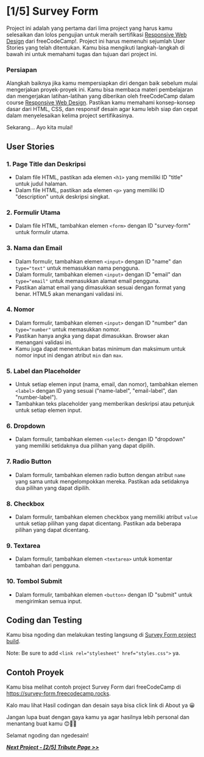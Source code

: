 # [1/5] Survey Form

Project ini adalah yang pertama dari lima project yang harus kamu selesaikan dan lolos pengujian untuk meraih sertifikasi [Responsive Web Design](https://www.freecodecamp.org/learn/2022/responsive-web-design/) dari freeCodeCamp!. Project ini harus memenuhi sejumlah User Stories yang telah ditentukan. Kamu bisa mengikuti langkah-langkah di bawah ini untuk memahami tugas dan tujuan dari project ini.

### Persiapan

Alangkah baiknya jika kamu mempersiapkan diri dengan baik sebelum mulai mengerjakan proyek-proyek ini. Kamu bisa membaca materi pembelajaran dan mengerjakan latihan-latihan yang diberikan oleh freeCodeCamp dalam course [Responsive Web Design](https://www.freecodecamp.org/learn/2022/responsive-web-design/). Pastikan kamu memahami konsep-konsep dasar dari HTML, CSS, dan responsif desain agar kamu lebih siap dan cepat dalam menyelesaikan kelima project sertifikasinya.  

Sekarang... Ayo kita mulai!

## User Stories

### 1. Page Title dan Deskripsi

- Dalam file HTML, pastikan ada elemen `<h1>` yang memiliki ID "title" untuk judul halaman.
- Dalam file HTML, pastikan ada elemen `<p>` yang memiliki ID "description" untuk deskripsi singkat.

### 2. Formulir Utama

- Dalam file HTML, tambahkan elemen `<form>` dengan ID "survey-form" untuk formulir utama.

### 3. Nama dan Email

- Dalam formulir, tambahkan elemen `<input>` dengan ID "name" dan `type="text"` untuk memasukkan nama pengguna.
- Dalam formulir, tambahkan elemen `<input>` dengan ID "email" dan `type="email"` untuk memasukkan alamat email pengguna.
- Pastikan alamat email yang dimasukkan sesuai dengan format yang benar. HTML5 akan menangani validasi ini.

### 4. Nomor

- Dalam formulir, tambahkan elemen `<input>` dengan ID "number" dan `type="number"` untuk memasukkan nomor.
- Pastikan hanya angka yang dapat dimasukkan. Browser akan menangani validasi ini.
- Kamu juga dapat menentukan batas minimum dan maksimum untuk nomor input ini dengan atribut `min` dan `max`.

### 5. Label dan Placeholder

- Untuk setiap elemen input (nama, email, dan nomor), tambahkan elemen `<label>` dengan ID yang sesuai ("name-label", "email-label", dan "number-label").
- Tambahkan teks placeholder yang memberikan deskripsi atau petunjuk untuk setiap elemen input.

### 6. Dropdown

- Dalam formulir, tambahkan elemen `<select>` dengan ID "dropdown" yang memiliki setidaknya dua pilihan yang dapat dipilih.

### 7. Radio Button

- Dalam formulir, tambahkan elemen radio button dengan atribut `name` yang sama untuk mengelompokkan mereka. Pastikan ada setidaknya dua pilihan yang dapat dipilih.

### 8. Checkbox

- Dalam formulir, tambahkan elemen checkbox yang memiliki atribut `value` untuk setiap pilihan yang dapat dicentang. Pastikan ada beberapa pilihan yang dapat dicentang.

### 9. Textarea

- Dalam formulir, tambahkan elemen `<textarea>` untuk komentar tambahan dari pengguna.

### 10. Tombol Submit

- Dalam formulir, tambahkan elemen `<button>` dengan ID "submit" untuk mengirimkan semua input.

## Coding dan Testing

Kamu bisa ngoding dan melakukan testing langsung di [Survey Form project build](https://www.freecodecamp.org/learn/2022/responsive-web-design/build-a-survey-form-project/build-a-survey-form).  

Note: Be sure to add `<link rel="stylesheet" href="styles.css">` ya.

## Contoh Proyek

Kamu bisa melihat contoh project Survey Form dari freeCodeCamp di https://survey-form.freecodecamp.rocks.  

Kalo mau lihat Hasil codingan dan desain saya bisa click link di About ya 😀

Jangan lupa buat dengan gaya kamu ya agar hasilnya lebih personal dan menantang buat kamu 😊👍🏻

Selamat ngoding dan ngedesain!  


[***Next Project - [2/5] Tribute Page >>***](https://github.com/dipintoo/freeCodeCamp_Tribute-Page)

